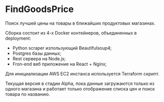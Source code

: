 # FindGoodsPrice
Поиск лучшей цены на товары в ближайших продуктовых магазинах.

Сборка состоит из 4-х Docker контейнеров, объединенных в deployment:
* Python scraper изпользующий Beautifulsoup4;
* Postgres базы данных;
* Rest сервера на Node.js;
* Fron-end веб приложение на React + Nginx;

Для инициализации AWS EC2 инстанса используется Terraform скрипт.

Текущая версия в стадии Alpha, пока данные загружаются только из одного магазина 
и работает только отображение списка цен и поиск товара по названию.

